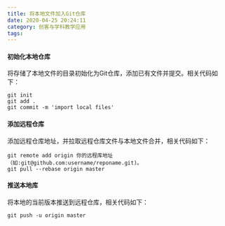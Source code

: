 ```yaml
---
title: 将本地文件加入Git仓库
date: 2020-04-25 20:24:11
category: 创客与学科教学应用
tags:
---
```

#### 初始化本地仓库
将存储了本地文件的目录初始化为Git仓库，添加已有文件并提交。相关代码如下：
```
git init
git add .
git commit -m 'import local files'
```

#### 添加远程仓库
添加远程仓库地址，并拉取远程仓库文件与本地文件合并，相关代码如下：
```
git remote add origin 你的远程库地址（如:git@github.com:username/reponame.git)。
git pull --rebase origin master
```
#### 推送本地库
将本地的当前版本推送到远程仓库，相关代码如下：
```
git push -u origin master
```
